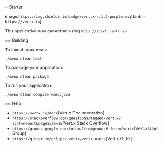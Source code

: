 = Starter

image:`https://img.shields.io/badge/vert.x-4.1.3-purple.svg`[Link = `https://vertx.io`]

This application was generated using `http://start.vertx.io`

== Building

To launch your tests:
```
./mvnw clean test
```

To package your application:
```
./mvnw clean package
```

To run your application:
```
./mvnw clean compile exec:java
```

== Help

* `https://vertx.io/docs`[Vert.x Documentation]
* `https://stackoverflow.com/questions/tagged/vert.x?sort=newest&pageSize=15`[Vert.x Stack Overflow]
* `https://groups.google.com/forum/?fromgroups#!forum/vertx`[Vert.x User Group]
* `https://gitter.im/eclipse-vertx/vertx-users`[Vert.x Gitter]


